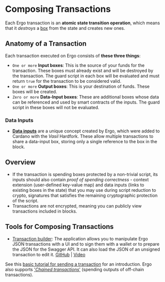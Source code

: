 # Composing Transactions

Each Ergo transaction is an **atomic state transition operation**, which means that it *destroys* a [box](box.md) from the state and creates new ones. 

## Anatomy of a Transaction

Each transaction executed on Ergo consists of **these three things**:

- `One or more` **Input boxes**: This is the source of your funds for the transaction. These boxes must already exist and will be destroyed by the transaction. The guard script in each box will be evaluated and must return `true` for the transaction to be considered valid.
- `One or more` **Output boxes**: This is your destination of funds. These boxes will be created.
- `Zero or more` **Data-Input boxes**: These are additional boxes whose data can be referenced and used by smart contracts of the inputs. The guard script in these boxes will not be evaluated.

### Data Inputs

- [**Data inputs**](read-only-inputs.md) are a unique concept created by Ergo, which were added to Cardano with the *Vasil* Hardfork. These allow multiple transactions to share a data-input box, storing only a single reference to the box in the block.

## Overview

- If the transaction is spending boxes protected by a non-trivial script, its inputs should also contain *proof of spending correctness* - context extension (user-defined key-value map) and data inputs (links to existing boxes in the state) that you may use during script reduction to crypto, signatures that satisfies the remaining cryptographic protection of the script.
- Transactions are not encrypted, meaning you can publicly view transactions included in blocks.

## Tools for Composing Transactions

- [Transaction builder](https://thierrym1212.github.io/txbuilder/): The application allows you to manipulate Ergo JSON transactions with a UI and to sign them with a wallet or to prepare the JSON for the Swagger API. It can also load the JSON of an unsigned transaction to edit it. [GitHub](https://github.com/ThierryM1212/transaction-builder/) | [Video](https://youtu.be/0VhfY7osT2k)

See this [basic tutorial for sending a transaction](/dev/stack/basics/#sending-payments) for an introduction. Ergo also supports ['*Chained transactions*'](chained.md) (spending outputs of off-chain transactions).
